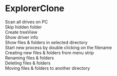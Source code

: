 # ExplorerClone

Scan all drives on PC<br/>
Skip hidden folder<br/>
Create treeView<br/>
Show driver info<br/>
Show files & folders in selected directory<br/>
Start new process by double clicking on the filename<br/>
Creating new files & folders from menu strip<br/>
Renaming files & folders <br/>
Deleting files & folders <br/>
Moving files & folders to another directory<br/>
